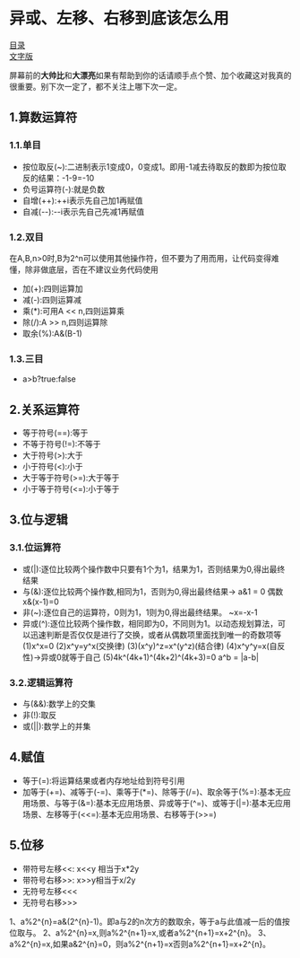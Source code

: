 # 异或、左移、右移到底该怎么用
[目录](https://github.com/edanlx/SealBook/blob/master/catalog.md)  
[文字版](https://github.com/edanlx/SealBook/blob/master/graceCode/symbol.md)

屏幕前的**大帅比**和**大漂亮**如果有帮助到你的话请顺手点个赞、加个收藏这对我真的很重要。别下次一定了，都不关注上哪下次一定。

## 1.算数运算符
### 1.1.单目
* 按位取反(~):二进制表示1变成0，0变成1。即用-1减去待取反的数即为按位取反的结果：-1-9=-10
* 负号运算符(-):就是负数
* 自增(++):++i表示先自己加1再赋值
* 自减(--):--i表示先自己先减1再赋值
### 1.2.双目
在A,B,n>0时,B为2^n可以使用其他操作符，但不要为了用而用，让代码变得难懂，除非做底层，否在不建议业务代码使用
* 加(+):四则运算加
* 减(-):四则运算减
* 乘(*):可用A << n,四则运算乘
* 除(/):A >> n,四则运算除
* 取余(%):A&(B-1)
### 1.3.三目
* a>b?true:false
## 2.关系运算符
* 等于符号(==):等于
* 不等于符号(!=):不等于
* 大于符号(>):大于
* 小于符号(<):小于
* 大于等于符号(>=):大于等于
* 小于等于符号(<=):小于等于
## 3.位与逻辑
### 3.1.位运算符
* 或(|):逐位比较两个操作数中只要有1个为1，结果为1，否则结果为0,得出最终结果
* 与(&):逐位比较两个操作数,相同为1，否则为0,得出最终结果-> a&1  = 0 偶数
	x&(x-1)=0
* 非(~):逐位自己的运算符，0则为1，1则为0,得出最终结果。
	~x=-x-1
* 异或(^):逐位比较两个操作数，相同即为0，不同则为1。以动态规划算法，可以迅速判断是否仅仅是进行了交换，或者从偶数项里面找到唯一的奇数项等
	(1)x^x=0
	(2)x^y=y^x(交换律)
	(3)(x^y)^z=x^(y^z)(结合律)
	(4)x^y^y=x(自反性)->异或0就等于自己
	(5)4k^(4k+1)^(4k+2)^(4k+3)=0
	a^b = |a-b|

### 3.2.逻辑运算符
* 与(&&):数学上的交集
* 非(!):取反
* 或(||):数学上的并集
## 4.赋值
* 等于(=):将运算结果或者内存地址给到符号引用
* 加等于(+=)、减等于(-=)、乘等于(*=)、除等于(/=)、取余等于(%=):基本无应用场景、与等于(&=):基本无应用场景、异或等于(^=)、或等于(|=):基本无应用场景、左移等于(<<=):基本无应用场景、右移等于(>>=)
## 5.位移
* 带符号左移<<: x<<y 相当于x*2y
* 带符号右移>>: x>>y相当于x/2y
* 无符号左移<<<
* 无符号右移>>>

1、a%2^{n}=a&(2^{n}-1)。即a与2的n次方的数取余，等于a与此值减一后的值按位取与。
2、a%2^{n}=x,则a%2^{n+1}=x,或者a%2^{n+1}=x+2^{n}。
3、a%2^{n}=x,如果a&2^{n}=0，则a%2^{n+1}=x否则a%2^{n+1}=x+2^{n}。
